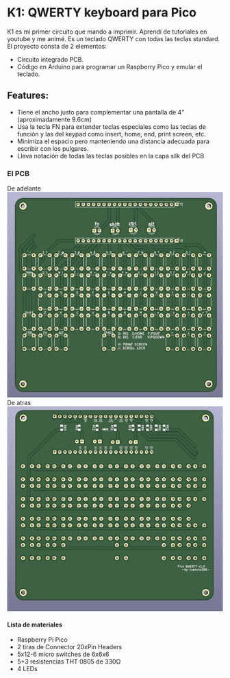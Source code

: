 # K1: QWERTY keyboard para Pico
K1 es mi primer circuito que mando a imprimir. Aprendí de tutoriales en youtube y me animé. Es un teclado QWERTY con todas las teclas standard. El proyecto consta de 2 elementos:
- Circuito integrado PCB.
- Código en Arduino para programar un Raspberry Pico y emular el teclado.

## Features:
- Tiene el ancho justo para complementar una pantalla de 4" (aproximadamente 9.6cm)
- Usa la tecla FN para extender teclas especiales como las teclas de función y las del keypad como insert, home, end, print screen, etc.
- Minimiza el espacio pero manteniendo una distancia adecuada para escribir con los pulgares.
- Lleva notación de todas las teclas posibles en la capa silk del PCB

### El PCB
De adelante
![de frente](./k1.front.jpg)
De atras
![de atras](./k1.back.jpg)

#### Lista de materiales
- Raspberry Pi Pico
- 2 tiras de Connector 20xPin Headers
- 5x12-6 micro switches de 6x6x6
- 5+3 resistencias THT 0805 de 330Ω
- 4 LEDs

